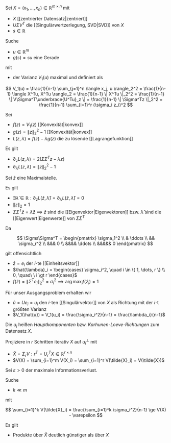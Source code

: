 Sei $X = (x_1, \dots, x_n) \in \mathbb{R}^{m \times n}$ mit
- $X$ [[zentrierter Datensatz|zentriert]]
- $U\Sigma V^T$ die [[Singulärwertzerlegung, SVD|SVD]] von $X$
- $s \in \mathbb{R}$

Suche
- $u \in \mathbb{R}^m$
- $g(s) = su$ eine Gerade

mit
- der Varianz $V_1(u)$ maximal und definiert als

$$
	V_1(u) = \frac{1}{n-1} \sum_{j=1}^n \langle x_j, u \rangle_2^2 = \frac{1}{n-1} \langle X^Tu, X^Tu \rangle_2 = \frac{1}{n-1} \| X^Tu \|_2^2 = \frac{1}{n-1} \| V\Sigma^T\underbrace{U^Tu}_z \| = \frac{1}{n-1} \| \Sigma^Tz \|_2^2 = \frac{1}{n-1} \sum_{i=1}^r (\sigma_i z_i)^2
$$

Sei
- $f(z) = V_1(z)$ [[Konvexität|konvex]]
- $g(z) = \| z \|_2^2 - 1$ [[Konvexität|konvex]]
- $L(z, \lambda) = f(z) - \lambda g(z)$ die zu lösende [[Lagrangefunktion]]

Es gilt
- $\partial_z L(z, \lambda) = 2(\Sigma\Sigma^Tz - \lambda z)$
- $\partial_\lambda L(z, \lambda) = \| z \|_2^2 - 1$

Sei $\hat{z}$ eine Maximalstelle.

Es gilt
- $\exists \hat{\lambda} \in \mathbb{R} : \partial_z L(\hat{z}, \hat{\lambda}) = \partial_\lambda L(\hat{z}, \hat{\lambda}) = 0$
- $\| z \|_2 = 1$
- $\Sigma\Sigma^T\hat{z} = \hat{\lambda}\hat{z}$ $\implies$ $\hat{z}$ sind die [[Eigenvektor|Eigenvektoren]] bzw. $\hat{\lambda}$ sind die [[Eigenwert|Eigenwerte]] von $\Sigma\Sigma^T$

Da

$$
	\Sigma\Sigma^T = \begin{pmatrix}
		\sigma_1^2 \\
		& \ddots \\
		&& \sigma_r^2 \\
		&&& 0 \\
		&&&& \ddots \\
		&&&&& 0
	\end{pmatrix}
$$

gilt offensichtlich
- $\hat{z} = e_i$ der $i$-te [[Einheitsvektor]]
- $\hat{\lambda}_i = \begin{cases} \sigma_i^2, \quad i \in \{ 1, \dots, r \} \\ 0, \quad\ \ i \gt r \end{cases}$
- $f(\hat{z}) = \| \Sigma^T e_i \|_2^2 = \sigma_i^2 \implies \arg\max_i f(\hat{z}_i) = 1$

Für unser Ausgangsproblem erhalten wir
- $\hat{u} = Ue_i = u_i$ den $i$-ten [[Singulärvektor]] von $X$ als Richtung mit der $i$-t größten Varianz
- $V_1(\hat{u}) = V_1(u_i) = \frac{\sigma_i^2}{n-1} = \frac{\lambda_i}{n-1}$

Die $u_j$ heißen *Hauptkomponenten* bzw. *Karhunen-Loeve-Richtungen* zum Datensatz $X$.

Projiziere in $r$ Schritten iterativ $X$ auf $u_i^\perp$ mit
- $\hat{X} = \Sigma_rV:r^T = U_r^TX \in \mathbb{R}^{r \times n}$
- $V(X) = \sum_{i=1}^m V(X_i) = \sum_{i=1}^r V(\tilde{X}_i) = V(\tilde{X})$

Sei $\varepsilon \gt 0$ der maximale Informationsverlust.

Suche
- $k \ll m$

mit

$$
	\sum_{i=1}^k V(\tilde{X}_i) = \frac{\sum_{i=1}^k \sigma_i^2}{n-1} \ge V(X) - \varepsilon
$$

Es gilt
- Produkte über $\tilde{X}$ deutlich günstiger als über $X$